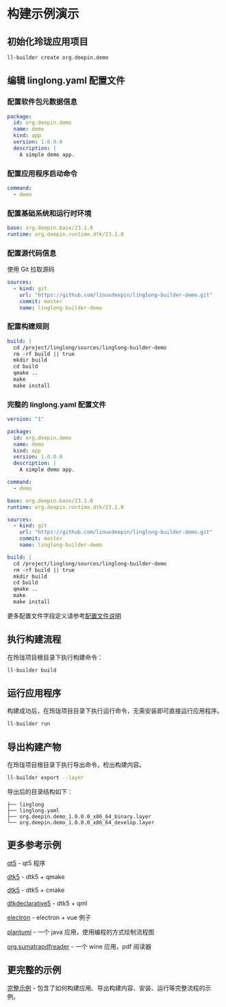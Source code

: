 <!--
SPDX-FileCopyrightText: 2023 UnionTech Software Technology Co., Ltd.

SPDX-License-Identifier: LGPL-3.0-or-later
-->

# 构建示例演示

## 初始化玲珑应用项目

```bash
ll-builder create org.deepin.demo
```

## 编辑 linglong.yaml 配置文件

### 配置软件包元数据信息

```yaml
package:
  id: org.deepin.demo
  name: demo
  kind: app
  version: 1.0.0.0
  description: |
    A simple demo app.
```

### 配置应用程序启动命令

```yaml
command:
  - demo
```

### 配置基础系统和运行时环境

```yaml
base: org.deepin.base/23.1.0
runtime: org.deepin.runtime.dtk/23.1.0
```

### 配置源代码信息

使用 Git 拉取源码

```yaml
sources:
  - kind: git
    url: "https://github.com/linuxdeepin/linglong-builder-demo.git"
    commit: master
    name: linglong-builder-demo
```

### 配置构建规则

```yaml
build: |
  cd /project/linglong/sources/linglong-builder-demo
  rm -rf build || true
  mkdir build
  cd build
  qmake ..
  make
  make install
```

### 完整的 linglong.yaml 配置文件

```yaml
version: "1"

package:
  id: org.deepin.demo
  name: demo
  kind: app
  version: 1.0.0.0
  description: |
    A simple demo app.

command:
  - demo

base: org.deepin.base/23.1.0
runtime: org.deepin.runtime.dtk/23.1.0

sources:
  - kind: git
    url: "https://github.com/linuxdeepin/linglong-builder-demo.git"
    commit: master
    name: linglong-builder-demo

build: |
  cd /project/linglong/sources/linglong-builder-demo
  rm -rf build || true
  mkdir build
  cd build
  qmake ..
  make
  make install
```

更多配置文件字段定义请参考[配置文件说明](./manifests.md)

## 执行构建流程

在玲珑项目根目录下执行构建命令：

```bash
ll-builder build
```

## 运行应用程序

构建成功后，在玲珑项目目录下执行运行命令，无需安装即可直接运行应用程序。

```bash
ll-builder run
```

## 导出构建产物

在玲珑项目根目录下执行导出命令，检出构建内容。

```bash
ll-builder export --layer
```

导出后的目录结构如下：

```text
├── linglong
├── linglong.yaml
├── org.deepin.demo_1.0.0.0_x86_64_binary.layer
└── org.deepin.demo_1.0.0.0_x86_64_develop.layer
```

## 更多参考示例

[qt5](https://github.com/linglongdev/cn.org.linyaps.demo.qt5) - qt5 程序

[dtk5](https://github.com/linglongdev/cn.org.linyaps.demo.dtk5.qmake) - dtk5 + qmake

[dtk5](https://github.com/linglongdev/cn.org.linyaps.demo.dtk5.cmake) - dtk5 + cmake

[dtkdeclarative5](https://github.com/linglongdev/cn.org.linyaps.demo.dtkdeclarative5) - dtk5 + qml

[electron](https://github.com/myml/electron-vue-linyaps-app) - electron + vue 例子

[plantuml](https://github.com/linglongdev/com.plantuml.gpl) - 一个 java 应用，使用编程的方式绘制流程图

[org.sumatrapdfreader](https://github.com/linglongdev/org.sumatrapdfreader) - 一个 wine 应用，pdf 阅读器

## 更完整的示例

[完整示例](../start/how_to_use.md) - 包含了如何构建应用、导出构建内容、安装、运行等完整流程的示例。
